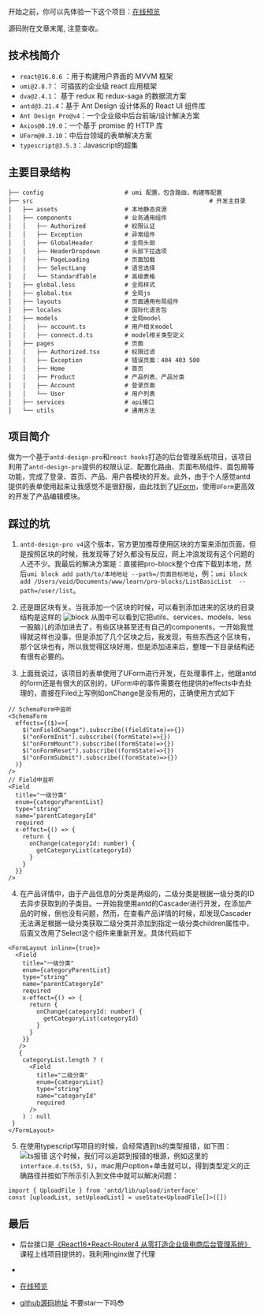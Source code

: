 开始之前，你可以先体验一下这个项目：[在线预览](http://antdpro.cixi518.com/)

源码附在文章末尾, 注意查收。

##  技术栈简介
* `react@16.8.6` ：用于构建用户界面的 MVVM 框架
* `umi@2.8.7`： 可插拔的企业级 react 应用框架
* `dva@2.4.1`： 基于 redux 和 redux-saga 的数据流方案
* `antd@3.21.4`：基于 Ant Design 设计体系的 React UI 组件库
* `Ant Design Pro@v4`：一个企业级中后台前端/设计解决方案
* `Axios@0.19.0`：一个基于 promise 的 HTTP 库
* `UForm@0.3.10`：中后台领域的表单解决方案
* `typescript@3.5.3`：Javascript的超集

## 主要目录结构
```
├── config                       # umi 配置，包含路由，构建等配置
├── src													 # 开发主目录
│   ├── assets                   # 本地静态资源
│   ├── components               # 业务通用组件
│   │   ├── Authorized           # 权限认证
│   │   ├── Exception            # 异常组件
│   │   ├── GlobalHeader         # 全局头部
│   │   ├── HeaderDropdown       # 头部下拉选项
│   │   ├── PageLoading          # 页面加载
│   │   ├── SelectLang           # 语言选择
│   │   └── StandardTable        # 高级表格
│   ├── global.less              # 全局样式
│   ├── global.tsx               # 全局js
│   ├── layouts                  # 页面通用布局组件
│   ├── locales                  # 国际化语言包
│   ├── models                   # 全局model
│   │   ├── account.ts           # 用户相关model
│   │   ├── connect.d.ts         # model相关类型定义
│   ├── pages                    # 页面
│   │   ├── Authorized.tsx       # 权限过滤
│   │   ├── Exception            # 错误页面：404 403 500
│   │   ├── Home                 # 首页
│   │   ├── Product              # 产品列表、产品分类
│   │   ├── Account              # 登录页面
│   │   └── User                 # 用户列表
│   ├── services                 # api接口
│   └── utils                    # 通用方法
```

## 项目简介
做为一个基于`antd-design-pro`和`react hooks`打造的后台管理系统项目，该项目利用了`antd-design-pro`提供的权限认证、配置化路由、页面布局组件、面包屑等功能，完成了登录、首页、产品、用户各模块的开发。此外，由于个人感觉antd提供的表单使用起来让我感觉不是很舒服，由此找到了[UForm](https://uformjs.org/#/MpI2Ij/dNFzFyTb)，使用`UForm`更高效的开发了产品编辑模块。

## 踩过的坑
1.  `antd-design-pro v4`这个版本，官方更加推荐使用区块的方案来添加页面，但是按照区块的时候，我发现等了好久都没有反应，网上冲浪发现有这个问题的人还不少。我最后的解决方案是：直接把pro-block整个仓库下载到本地，然后`umi block add path/to/本地地址 --path=/页面目标地址`，例：`umi block add /Users/void/Documents/www/learn/pro-blocks/ListBasicList  --path=/user/list`。

2. 还是跟区块有关。当我添加一个区块的时候，可以看到添加进来的区块的目录结构是这样的
![block](http://pw6c7a9jx.bkt.clouddn.com/1565762156894.jpg)
从图中可以看到它把utils、services、models、less一股脑儿的添加进去了，有些区块甚至还有自己的components，一开始我觉得就这样也没事，但是添加了几个区块之后，我发现，有些东西这个区块有，那个区块也有，所以我觉得区块好用，但是添加进来后，整理一下目录结构还有很有必要的。

3. 上面我说过，该项目的表单使用了UForm进行开发，在处理事件上，他跟antd的form还是有很大的区别的，UForm中的事件需要在他提供的effects中去处理的，直接在Filed上写例如onChange是没有用的，正确使用方式如下
```
// SchemaForm中监听
<SchemaForm
  effects={($)=>{
    $("onFieldChange").subscribe((fieldState)=>{})
    $("onFormInit").subscribe((formState)=>{})
    $("onFormMount").subscribe((formState)=>{})
    $("onFormReset").subscribe((formState)=>{})
    $("onFormSubmit").subscribe((formState)=>{})
  )}
/>
// Field中监听
<Field
  title="一级分类"
  enum={categoryParentList}
  type="string"
  name="parentCategoryId"
  required
  x-effect={() => {
    return {
      onChange(categoryId: number) {
        getCategoryList(categoryId)
      }
    }
  }}
/>
```

4.  在产品详情中，由于产品信息的分类是两级的，二级分类是根据一级分类的ID去异步获取到的子类目。一开始我使用antd的Cascader进行开发，在添加产品的时候，倒也没有问题，然而，在查看产品详情的时候，却发现Cascader无法满足根据一级分类获取二级分类并添加到指定一级分类children属性中，后面又改用了Select这个组件来重新开发。具体代码如下
```
<FormLayout inline={true}>
  <Field
    title="一级分类"
    enum={categoryParentList}
    type="string"
    name="parentCategoryId"
    required
    x-effect={() => {
      return {
        onChange(categoryId: number) {
          getCategoryList(categoryId)
        }
      }
    }}
   />
   {
    categoryList.length ? (
      <Field
        title="二级分类"
        enum={categoryList}
        type="string"
        name="categoryId"
        required
      />
    ) : null
 }
</FormLayout>
```

5. 在使用typescript写项目的时候，会经常遇到ts的类型报错，如下图：
![ts报错](http://pw6c7a9jx.bkt.clouddn.com/WX20190814-143201.png)
这个时候，我们可以追踪到报错的根源，例如这里的`interface.d.ts(53, 5)`，mac用户option+单击就可以，得到类型定义的正确路径并按如下所示引入到文件中就可以解决问题：
```
import { UploadFile } from 'antd/lib/upload/interface'
const [uploadList, setUploadList] = useState<UploadFile[]>([])
```
## 最后

* 后台接口是[《React16+React-Router4  从零打造企业级电商后台管理系统》](https://coding.imooc.com/class/179.html)课程上线项目提供的，我利用nginx做了代理
* 

* [在线预览](http://antdpro.cixi518.com/)

* [github源码地址](https://github.com/Ljhhhhhh/antd-design-pro-learn) 不要star一下吗😳